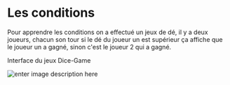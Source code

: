 # Les conditions

Pour apprendre les conditions on a effectué un jeux de dé, il y a deux joueurs, chacun son tour si le dé du joueur un est supérieur ça affiche que le joueur un a gagné, sinon c'est le joueur 2 qui a gagné.

Interface du jeux Dice-Game

![enter image description here](https://cdn.discordapp.com/attachments/978578935765930044/981501595487457310/unknown.png) 

